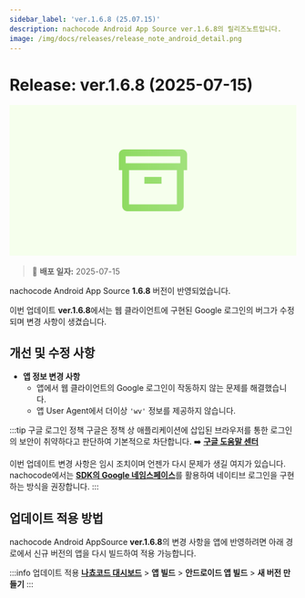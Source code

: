 ```yaml
---
sidebar_label: 'ver.1.6.8 (25.07.15)'
description: nachocode Android App Source ver.1.6.8의 릴리즈노트입니다.
image: /img/docs/releases/release_note_android_detail.png
---
```


# Release: ver.1.6.8 (2025-07-15)

![android_detail](/img/docs/releases/release_note_android_detail.png)

> 🔔 **배포 일자:** 2025-07-15

nachocode Android App Source **1.6.8** 버전이 반영되었습니다.

이번 업데이트 **ver.1.6.8**에서는 웹 클라이언트에 구현된 Google 로그인의 버그가 수정되며 변경 사항이 생겼습니다.

## 개선 및 수정 사항

- **앱 정보 변경 사항**
  - 앱에서 웹 클라이언트의 Google 로그인이 작동하지 않는 문제를 해결했습니다.
  - 앱 User Agent에서 더이상 `'wv'` 정보를 제공하지 않습니다.

:::tip 구글 로그인 정책
구글은 정책 상 애플리케이션에 삽입된 브라우저를 통한 로그인의 보안이 취약하다고 판단하여 기본적으로 차단합니다. ➡️ [**구글 도움말 센터**](https://support.google.com/accounts/answer/7675428)

이번 업데이트 변경 사항은 임시 조치이며 언젠가 다시 문제가 생길 여지가 있습니다.  
nachocode에서는 [**SDK의 Google 네임스페이스**](/docs/sdk/namespaces/google)를 활용하여 네이티브 로그인을 구현하는 방식을 권장합니다.
:::

## 업데이트 적용 방법

nachocode Android AppSource **ver.1.6.8**의 변경 사항을 앱에 반영하려면 아래 경로에서 신규 버전의 앱을 다시 빌드하여 적용 가능합니다.

:::info 업데이트 적용
[**나쵸코드 대시보드**](https://nachocode.io/?utm_source=docs&utm_medium=documentation&utm_campaign=devguide) > **앱 빌드** > **안드로이드 앱 빌드** > **새 버전 만들기**
:::
